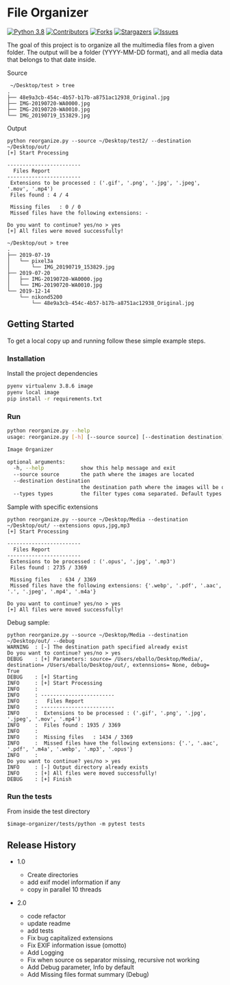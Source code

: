 # File Organizer

<!-- PROJECT SHIELDS -->
<!--
*** I'm using markdown "reference style" links for readability.
*** Reference links are enclosed in brackets [ ] instead of parentheses ( ).
*** See the bottom of this document for the declaration of the reference variables
*** for contributors-url, forks-url, etc. This is an optional, concise syntax you may use.
*** https://www.markdownguide.org/basic-syntax/#reference-style-links
-->
[![Python 3.8][python-shield]][python-url]
[![Contributors][contributors-shield]][contributors-url]
[![Forks][forks-shield]][forks-url]
[![Stargazers][stars-shield]][stars-url]
[![Issues][issues-shield]][issues-url]

The goal of this project is to organize all the multimedia files from a given folder.
The output will be a folder (YYYY-MM-DD format), and all media data that belongs to that date inside.

Source
```shell
 ~/Desktop/test > tree
.
├── 48e9a3cb-454c-4b57-b17b-a8751ac12938_Original.jpg
├── IMG-20190720-WA0000.jpg
├── IMG-20190720-WA0010.jpg
└── IMG_20190719_153829.jpg
```

Output

```shell
python reorganize.py --source ~/Desktop/test2/ --destination ~/Desktop/out/
[+] Start Processing

------------------------
  Files Report
------------------------
 Extensions to be processed : ('.gif', '.png', '.jpg', '.jpeg', '.mov', '.mp4')
 Files found : 4 / 4

 Missing files   : 0 / 0
 Missed files have the following extensions: -

Do you want to continue? yes/no > yes
[+] All files were moved successfully!
 
~/Desktop/out > tree
.
├── 2019-07-19
│   └── pixel3a
│       └── IMG_20190719_153829.jpg
├── 2019-07-20
│   ├── IMG-20190720-WA0000.jpg
│   └── IMG-20190720-WA0010.jpg
└── 2019-12-14
    └── nikond5200
        └── 48e9a3cb-454c-4b57-b17b-a8751ac12938_Original.jpg
```

## Getting Started

To get a local copy up and running follow these simple example steps.

### Installation

Install the project dependencies

```sh
pyenv virtualenv 3.8.6 image
pyenv local image
pip install -r requirements.txt
```

### Run
```sh 
python reorganize.py --help
usage: reorganize.py [-h] [--source source] [--destination destination] [--types types]

Image Organizer

optional arguments:
  -h, --help            show this help message and exit
  --source source       the path where the images are located
  --destination destination
                        the destination path where the images will be ordered
  --types types         the filter types coma separated. Default types: gif, png, jpg, jpeg, mov, mp4
```

Sample with specific extensions
```shell
python reorganize.py --source ~/Desktop/Media --destination ~/Desktop/out/ --extensions opus,jpg,mp3
[+] Start Processing

------------------------
  Files Report
------------------------
 Extensions to be processed : ('.opus', '.jpg', '.mp3')
 Files found : 2735 / 3369

 Missing files   : 634 / 3369
 Missed files have the following extensions: {'.webp', '.pdf', '.aac', '.', '.jpeg', '.mp4', '.m4a'}

Do you want to continue? yes/no > yes
[+] All files were moved successfully!
```
Debug sample:
```shell
python reorganize.py --source ~/Desktop/Media --destination ~/Desktop/out/ --debug
WARNING	 : [-] The destination path specified already exist
Do you want to continue? yes/no > yes
DEBUG	 : [+] Parameters: source= /Users/eballo/Desktop/Media/, destination= /Users/eballo/Desktop/out/, extennsions= None, debug= True
DEBUG	 : [+] Starting
INFO	 : [+] Start Processing
INFO	 :
INFO	 : ------------------------
INFO	 :   Files Report
INFO	 : ------------------------
INFO	 :  Extensions to be processed : ('.gif', '.png', '.jpg', '.jpeg', '.mov', '.mp4')
INFO	 :  Files found : 1935 / 3369
INFO	 :
INFO	 :  Missing files   : 1434 / 3369
INFO	 :  Missed files have the following extensions: {'.', '.aac', '.pdf', '.m4a', '.webp', '.mp3', '.opus'}
INFO	 :
Do you want to continue? yes/no > yes
INFO	 : [-] Output directory already exists
INFO	 : [+] All files were moved successfully!
DEBUG	 : [+] Finish
```

### Run the tests
From inside the test directory
```shell
$image-organizer/tests/python -m pytest tests
```

## Release History

* 1.0
    * Create directories
    * add exif model information if any
    * copy in parallel 10 threads

* 2.0
    * code refactor
    * update readme
    * add tests
    * Fix bug capitalized extensions
    * Fix EXIF information issue (omotto)
    * Add Logging
    * Fix when source os separator missing, recursive not working
    * Add Debug parameter, Info by default
    * Add Missing files format summary (Debug)

<!-- MARKDOWN LINKS & IMAGES -->
<!-- https://www.markdownguide.org/basic-syntax/#reference-style-links -->
[python-shield]: https://img.shields.io/badge/python-3.8-blue.svg
[python-url]: https://www.python.org/downloads/release/python-370/
[contributors-shield]: https://img.shields.io/github/contributors/eballo/snake-pygame.svg?style=flat-square
[contributors-url]: https://github.com/eballo/snake-pygame/graphs/contributors
[forks-shield]: https://img.shields.io/github/forks/eballo/snake-pygame.svg?style=flat-square
[forks-url]: https://github.com/eballo/snake-pygame/network/members
[stars-shield]: https://img.shields.io/github/stars/eballo/snake-pygame.svg?style=flat-square
[stars-url]: https://github.com/eballo/snake-pygame/stargazers
[issues-shield]: https://img.shields.io/github/issues/eballo/snake-pygame.svg?style=flat-square
[issues-url]: https://github.com/eballo/snake-pygame/issues